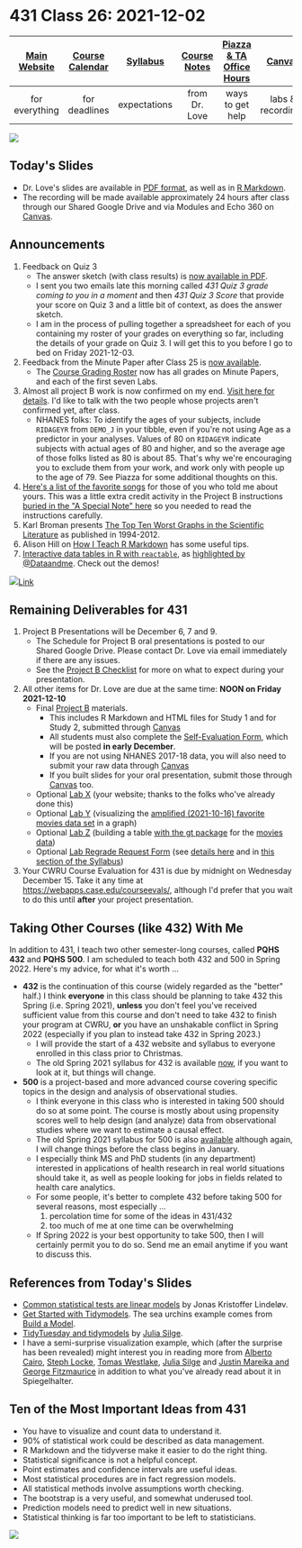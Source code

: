 # 431 Class 26: 2021-12-02

[Main Website](https://thomaselove.github.io/431/) | [Course Calendar](https://thomaselove.github.io/431/calendar.html) | [Syllabus](https://thomaselove.github.io/431-2021-syllabus/) | [Course Notes](https://thomaselove.github.io/431-notes/) | [Piazza & TA Office Hours](https://thomaselove.github.io/431/contact.html) | [Canvas](https://canvas.case.edu) | [Data and Code](https://github.com/THOMASELOVE/431-data)
:-----------: | :--------------: | :----------: | :---------: | :-------------: | :-----------: | :------------:
for everything | for deadlines | expectations | from Dr. Love | ways to get help | labs & recordings | for downloads

![](https://github.com/THOMASELOVE/431-2021/blob/main/classes/class26/images/taylor_2020.png)
 
## Today's Slides

- Dr. Love's slides are available in [PDF format](https://github.com/THOMASELOVE/431-2021/blob/main/classes/class26/431-class26-slides.pdf), as well as in [R Markdown](https://github.com/THOMASELOVE/431-2021/blob/main/classes/class26/431-class26-slides.Rmd).
- The recording will be made available approximately 24 hours after class through our Shared Google Drive and via Modules and Echo 360 on [Canvas](https://canvas.case.edu).


## Announcements

1. Feedback on Quiz 3
    - The answer sketch (with class results) is [now available in PDF](https://github.com/THOMASELOVE/431-2021/blob/main/quizzes/quiz3/quiz3_sketch_and_results.pdf).
    - I sent you two emails late this morning called *431 Quiz 3 grade coming to you in a moment* and then *431 Quiz 3 Score* that provide your score on Quiz 3 and a little bit of context, as does the answer sketch.
    - I am in the process of pulling together a spreadsheet for each of you containing my roster of your grades on everything so far, including the details of your grade on Quiz 3. I will get this to you before I go to bed on Friday 2021-12-03.
2. Feedback from the Minute Paper after Class 25 is [now available](https://bit.ly/431-2021-min25-feedback).
    - The [Course Grading Roster](https://bit.ly/431-2021-grades) now has all grades on Minute Papers, and each of the first seven Labs.
3. Almost all project B work is now confirmed on my end. [Visit here for details](https://github.com/THOMASELOVE/431-2021/blob/main/projectB/confirmations.md). I'd like to talk with the two people whose projects aren't confirmed yet, after class.
    - NHANES folks: To identify the ages of your subjects, include `RIDAGEYR` from `DEMO_J` in your tibble, even if you're not using Age as a predictor in your analyses. Values of 80 on `RIDAGEYR` indicate subjects with actual ages of 80 and higher, and so the average age of those folks listed as 80 is about 85. That's why we're encouraging you to exclude them from your work, and work only with people up to the age of 79. See Piazza for some additional thoughts on this.
4. [Here's a list of the favorite songs](https://github.com/THOMASELOVE/431-2021/blob/main/projectB/songs.md) for those of you who told me about yours. This was a little extra credit activity in the Project B instructions [buried in the "A Special Note" here](https://thomaselove.github.io/431-2021-projectB/checklist.html) so you needed to read the instructions carefully.
5. Karl Broman presents [The Top Ten Worst Graphs in the Scientific Literature](https://www.biostat.wisc.edu/~kbroman/topten_worstgraphs/) as published in 1994-2012.
6. Alison Hill on [How I Teach R Markdown](https://alison.rbind.io/post/2020-05-28-how-i-teach-r-markdown/) has some useful tips.
7. [Interactive data tables in R with `reactable`](https://glin.github.io/reactable/index.html), as [highlighted by @Dataandme](https://twitter.com/dataandme/status/1196552930167599106?s=11). Check out the demos!

![](https://github.com/THOMASELOVE/431-2021/blob/main/classes/class26/images/harrell_2021-11-24.png)[Link](https://twitter.com/f2harrell/status/1463514375411716100)


## Remaining Deliverables for 431

1. Project B Presentations will be December 6, 7 and 9.
    - The Schedule for Project B oral presentations is posted to our Shared Google Drive. Please contact Dr. Love via email immediately if there are any issues.
    - See the [Project B Checklist](https://thomaselove.github.io/431-2021-projectB/checklist.html) for more on what to expect during your presentation.
2. All other items for Dr. Love are due at the same time: **NOON on Friday 2021-12-10**
    - Final [Project B](https://thomaselove.github.io/431-2021-projectB/) materials.
        - This includes R Markdown and HTML files for Study 1 and for Study 2, submitted through [Canvas](https://canvas.case.edu/)
        - All students must also complete the [Self-Evaluation Form](https://thomaselove.github.io/431-2021-projectB/self_eval.html), which will be posted **in early December**.
        - If you are not using NHANES 2017-18 data, you will also need to submit your raw data through [Canvas](https://canvas.case.edu/)
        - If you built slides for your oral presentation, submit those through [Canvas](https://canvas.case.edu/) too.
    - Optional [Lab X](https://github.com/THOMASELOVE/431-2021/tree/main/labs/labX) (your website; thanks to the folks who've already done this)
    - Optional [Lab Y](https://github.com/THOMASELOVE/431-2021/tree/main/labs/labY) (visualizing the [amplified (2021-10-16) favorite movies data set](https://github.com/THOMASELOVE/431-2021/tree/main/classes/movies#new-and-amplified-data-set) in a graph)
    - Optional [Lab Z](https://github.com/THOMASELOVE/431-2021/tree/main/labs/labZ) (building a table [with the gt package](https://gt.rstudio.com/) for the [movies data](https://github.com/THOMASELOVE/431-2021/tree/main/classes/movies#new-and-amplified-data-set))
    - Optional [Lab Regrade Request Form](https://bit.ly/431-2021-lab-regrade-requests) (see [details here](https://github.com/THOMASELOVE/431-2021/tree/main/labs#grading-errors-and-regrade-requests) and in [this section of the Syllabus](https://thomaselove.github.io/431-2021-syllabus/deliverables-assignments.html#appeal-policy---request-a-review-in-december))
3. Your CWRU Course Evaluation for 431 is due by midnight on Wednesday December 15. Take it any time at https://webapps.case.edu/courseevals/, although I'd prefer that you wait to do this until **after** your project presentation.

## Taking Other Courses (like 432) With Me

In addition to 431, I teach two other semester-long courses, called **PQHS 432** and **PQHS 500**. I am scheduled to teach both 432 and 500 in Spring 2022. Here's my advice, for what it's worth ...

- **432** is the continuation of this course (widely regarded as the "better" half.) I think **everyone** in this class should be planning to take 432 this Spring (i.e. Spring 2021), **unless** you don't feel you've received sufficient value from this course and don't need to take 432 to finish your program at CWRU, **or** you have an unshakable conflict in Spring 2022 (especially if you plan to instead take 432 in Spring 2023.)
    - I will provide the start of a 432 website and syllabus to everyone enrolled in this class prior to Christmas.
    - The old Spring 2021 syllabus for 432 is available [now](https://thomaselove.github.io/432-2021-syllabus/), if you want to look at it, but things will change.
- **500** is a project-based and more advanced course covering specific topics in the design and analysis of observational studies. 
    - I think everyone in this class who is interested in taking 500 should do so at some point. The course is mostly about using propensity scores well to help design (and analyze) data from observational studies where we want to estimate a causal effect.
    - The old Spring 2021 syllabus for 500 is also [available](https://thomaselove.github.io/500-2021-syllabus/) although again, I will change things before the class begins in January.
    - I especially think MS and PhD students (in any department) interested in applications of health research in real world situations should take it, as well as people looking for jobs in fields related to health care analytics.
    - For some people, it's better to complete 432 before taking 500 for several reasons, most especially ...
        1. percolation time for some of the ideas in 431/432
        2. too much of me at one time can be overwhelming
    - If Spring 2022 is your best opportunity to take 500, then I will certainly permit you to do so. Send me an email anytime if you want to discuss this.

## References from Today's Slides

- [Common statistical tests are linear models](https://lindeloev.github.io/tests-as-linear/) by Jonas Kristoffer Lindeløv.
- [Get Started with Tidymodels](https://www.tidymodels.org/start/). The sea urchins example comes from [Build a Model](https://www.tidymodels.org/start/models/).
- [TidyTuesday and tidymodels](https://juliasilge.com/blog/intro-tidymodels/) by [Julia Silge](https://juliasilge.com/).
- I have a semi-surprise visualization example, which (after the surprise has been revealed) might interest you in reading more from [Alberto Cairo](http://www.thefunctionalart.com/2016/08/download-datasaurus-never-trust-summary.html), [Steph Locke](https://cran.r-project.org/web/packages/datasauRus/vignettes/Datasaurus.html), [Tomas Westlake](https://r-mageddon.netlify.com/post/reanimating-the-datasaurus/), [Julia Silge](https://juliasilge.com/blog/datasaurus-multiclass/) and [Justin Mareika and George Fitzmaurice](https://www.autodesk.com/research/publications/same-stats-different-graphs) in addition to what you've already read about it in Spiegelhalter. 

## Ten of the Most Important Ideas from 431

- You have to visualize and count data to understand it.
- 90% of statistical work could be described as data management.
- R Markdown and the tidyverse make it easier to do the right thing.
- Statistical significance is not a helpful concept.
- Point estimates and confidence intervals are useful ideas.
- Most statistical procedures are in fact regression models.
- All statistical methods involve assumptions worth checking.
- The bootstrap is a very useful, and somewhat underused tool.
- Prediction models need to predict well in new situations.
- Statistical thinking is far too important to be left to statisticians.

![](https://github.com/THOMASELOVE/431-2021/blob/main/classes/class26/images/cox1.png)
